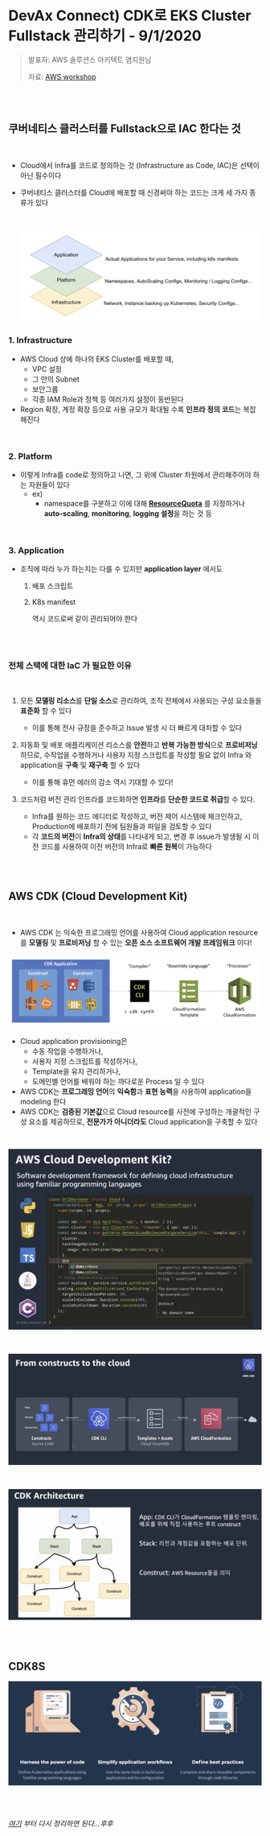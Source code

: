 # DevAx Connect) CDK로 EKS Cluster Fullstack 관리하기 - 9/1/2020

> 발표자: AWS 솔루션스 아키텍트 염지원님
>
> 자료: [AWS workshop](http://demogo-multiregion-eks.s3-website.ap-northeast-2.amazonaws.com/ko/10-intro/100-for-whom/)

<br>

<br>

## 쿠버네티스 클러스터를 Fullstack으로 IAC 한다는 것

<br>

- Cloud에서 Infra를 코드로 정의하는 것 (Infrastructure as Code, IAC)은 선택이 아닌 필수이다

- 쿠버네티스 클러스터를 Cloud에 배포할 때 신경써야 하는 코드는 크게 세 가지 종류가 있다

  <br>

  ![image-20200902163604957](../../images/image-20200902163604957.png)

### 1. Infrastructure

- AWS Cloud 상에 하나의 EKS Cluster를 배포할 때,
  - VPC 설정
  - 그 안의 Subnet
  - 보안그룹
  - 각종 IAM Role과 정책 등 여러가지 설정이 동반된다
- Region 확장, 계정 확장 등으로 사용 규모가 확대될 수록 **인프라 정의 코드**는 복잡해진다

<br>

### 2. Platform

- 이렇게 Infra를 code로 정의하고 나면, 그 위에 Cluster 차원에서 관리해주어야 하는 자원들이 있다
  - ex)
    - namespace를 구분하고 이에 대해 **[ResourceQuota](https://kubernetes.io/docs/concepts/policy/resource-quotas/)** 를 지정하거나 **auto-scaling**, **monitoring**, **logging 설정**을 하는 것 등

<br>

### 3. Application

- 조직에 따라 누가 하는지는 다를 수 있지만 **application layer** 에서도

  1. 배포 스크립트

  2. K8s manifest

     역시 코드로써 같이 관리되어야 한다

<br>

<br>

### 전체 스택에 대한 IaC 가 필요한 이유

<br>

1. 모든 **모델링 리소스**를 **단일 소스**로 관리하여, 조직 전체에서 사용되는 구성 요소들을 **표준화** 할 수 있다
   - 이를 통해 전사 규정을 준수하고 Issue 발생 시 더 빠르게 대처할 수 있다
2. 자동화 및 배포 애플리케이션 리소스를 **안전**하고 **반복 가능한 방식**으로 **프로비저닝**하므로, 수작업을 수행하거나 사용자 지정 스크립트를 작성할 필요 없이 Infra 와 application을 **구축** 및 **재구축** 할 수 있다
   - 이를 통해 휴먼 에러의 감소 역시 기대할 수 있다!

3. 코드처럼 버전 관리 인프라를 코드화하면 **인프라**를 **단순한 코드로 취급**할 수 있다.
   - Infra를 원하는 코드 에디터로 작성하고, 버전 제어 시스템에 체크인하고, Production에 배포하기 전에 팀원들과 파일을 검토할 수 있다
   - 각 **코드의 버전**이 **Infra의 상태**를 나타내게 되고, 변경 후 issue가 발생될 시 이전 코드를 사용하여 이전 버전의 Infra로 **빠른 원복**이 가능하다

<br>

<br>

## AWS CDK (Cloud Development Kit)

<br>

- AWS CDK 는 익숙한 프로그래밍 언어를 사용하여 Cloud application resource를 **모델링** 및 **프로비저닝** 할 수 있는 **오픈 소스 소프트웨어 개발 프레임워크** 이다!

![image-20200902165203533](../../images/image-20200902165203533.png)

- Cloud application provisioning은
  - 수동 작업을 수행하거나,
  - 사용자 지정 스크립트를 작성하거나,
  - Template을 유지 관리하거나,
  - 도메인별 언어를 배워야 하는 까다로운 Process 일 수 있다
- AWS CDK는 **프로그래밍 언어**의 **익숙함**과 **표현 능력**을 사용하여 application을 modeling 한다
- AWS CDK는 **검증된 기본값**으로 Cloud resource를 사전에 구성하는 개괄적인 구성 요소를 제공하므로, **전문가가 아니더라도** Cloud application을 구축할 수 있다

<br>

![image-20200901181114154](../../images/image-20200901181114154.png)

<br>

![image-20200901181134490](../../images/image-20200901181134490.png)

<br>

![image-20200901181820157](../../images/image-20200901181820157.png)

<br>

<br>

## CDK8S

![image-20200901190727794](../../images/image-20200901190727794.png)

<br>

<br>

*[여기](http://demogo-multiregion-eks.s3-website.ap-northeast-2.amazonaws.com/ko/10-intro/300-cdk/) 부터 다시 정리하면 된다...후후*

